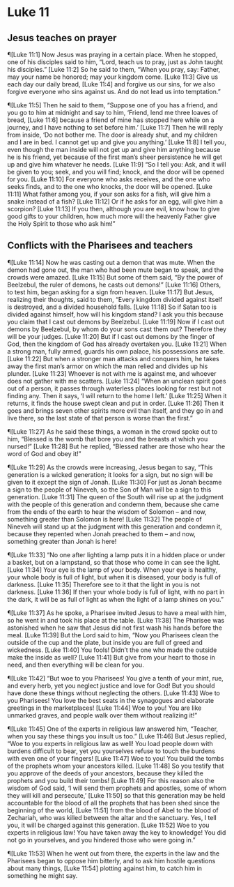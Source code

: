 # Luke 11

## Jesus teaches on prayer
¶[Luke 11:1] Now Jesus was praying in a certain place. When he stopped, one of his disciples said to him, “Lord, teach us to pray, just as John taught his disciples.”
[Luke 11:2] So he said to them, “When you pray, say: Father, may your name be honored; may your kingdom come.
[Luke 11:3] Give us each day our daily bread,
[Luke 11:4] and forgive us our sins, for we also forgive everyone who sins against us. And do not lead us into temptation.”

¶[Luke 11:5] Then he said to them, “Suppose one of you has a friend, and you go to him at midnight and say to him, ‘Friend, lend me three loaves of bread,
[Luke 11:6] because a friend of mine has stopped here while on a journey, and I have nothing to set before him.’
[Luke 11:7] Then he will reply from inside, ‘Do not bother me. The door is already shut, and my children and I are in bed. I cannot get up and give you anything.’
[Luke 11:8] I tell you, even though the man inside will not get up and give him anything because he is his friend, yet because of the first man’s sheer persistence he will get up and give him whatever he needs.
[Luke 11:9] “So I tell you: Ask, and it will be given to you; seek, and you will find; knock, and the door will be opened for you.
[Luke 11:10] For everyone who asks receives, and the one who seeks finds, and to the one who knocks, the door will be opened.
[Luke 11:11] What father among you, if your son asks for a fish, will give him a snake instead of a fish?
[Luke 11:12] Or if he asks for an egg, will give him a scorpion?
[Luke 11:13] If you then, although you are evil, know how to give good gifts to your children, how much more will the heavenly Father give the Holy Spirit to those who ask him!”

## Conflicts with the Pharisees and teachers
¶[Luke 11:14] Now he was casting out a demon that was mute. When the demon had gone out, the man who had been mute began to speak, and the crowds were amazed.
[Luke 11:15] But some of them said, “By the power of Beelzebul, the ruler of demons, he casts out demons!”
[Luke 11:16] Others, to test him, began asking for a sign from heaven.
[Luke 11:17] But Jesus, realizing their thoughts, said to them, “Every kingdom divided against itself is destroyed, and a divided household falls.
[Luke 11:18] So if Satan too is divided against himself, how will his kingdom stand? I ask you this because you claim that I cast out demons by Beelzebul.
[Luke 11:19] Now if I cast out demons by Beelzebul, by whom do your sons cast them out? Therefore they will be your judges.
[Luke 11:20] But if I cast out demons by the finger of God, then the kingdom of God has already overtaken you.
[Luke 11:21] When a strong man, fully armed, guards his own palace, his possessions are safe.
[Luke 11:22] But when a stronger man attacks and conquers him, he takes away the first man’s armor on which the man relied and divides up his plunder.
[Luke 11:23] Whoever is not with me is against me, and whoever does not gather with me scatters.
[Luke 11:24] “When an unclean spirit goes out of a person, it passes through waterless places looking for rest but not finding any. Then it says, ‘I will return to the home I left.’
[Luke 11:25] When it returns, it finds the house swept clean and put in order.
[Luke 11:26] Then it goes and brings seven other spirits more evil than itself, and they go in and live there, so the last state of that person is worse than the first.”

¶[Luke 11:27] As he said these things, a woman in the crowd spoke out to him, “Blessed is the womb that bore you and the breasts at which you nursed!”
[Luke 11:28] But he replied, “Blessed rather are those who hear the word of God and obey it!”

¶[Luke 11:29] As the crowds were increasing, Jesus began to say, “This generation is a wicked generation; it looks for a sign, but no sign will be given to it except the sign of Jonah.
[Luke 11:30] For just as Jonah became a sign to the people of Nineveh, so the Son of Man will be a sign to this generation.
[Luke 11:31] The queen of the South will rise up at the judgment with the people of this generation and condemn them, because she came from the ends of the earth to hear the wisdom of Solomon – and now, something greater than Solomon is here!
[Luke 11:32] The people of Nineveh will stand up at the judgment with this generation and condemn it, because they repented when Jonah preached to them – and now, something greater than Jonah is here!

¶[Luke 11:33] “No one after lighting a lamp puts it in a hidden place or under a basket, but on a lampstand, so that those who come in can see the light.
[Luke 11:34] Your eye is the lamp of your body. When your eye is healthy, your whole body is full of light, but when it is diseased, your body is full of darkness.
[Luke 11:35] Therefore see to it that the light in you is not darkness.
[Luke 11:36] If then your whole body is full of light, with no part in the dark, it will be as full of light as when the light of a lamp shines on you.”

¶[Luke 11:37] As he spoke, a Pharisee invited Jesus to have a meal with him, so he went in and took his place at the table.
[Luke 11:38] The Pharisee was astonished when he saw that Jesus did not first wash his hands before the meal.
[Luke 11:39] But the Lord said to him, “Now you Pharisees clean the outside of the cup and the plate, but inside you are full of greed and wickedness.
[Luke 11:40] You fools! Didn’t the one who made the outside make the inside as well?
[Luke 11:41] But give from your heart to those in need, and then everything will be clean for you.

¶[Luke 11:42] “But woe to you Pharisees! You give a tenth of your mint, rue, and every herb, yet you neglect justice and love for God! But you should have done these things without neglecting the others.
[Luke 11:43] Woe to you Pharisees! You love the best seats in the synagogues and elaborate greetings in the marketplaces!
[Luke 11:44] Woe to you! You are like unmarked graves, and people walk over them without realizing it!”

¶[Luke 11:45] One of the experts in religious law answered him, “Teacher, when you say these things you insult us too.”
[Luke 11:46] But Jesus replied, “Woe to you experts in religious law as well! You load people down with burdens difficult to bear, yet you yourselves refuse to touch the burdens with even one of your fingers!
[Luke 11:47] Woe to you! You build the tombs of the prophets whom your ancestors killed.
[Luke 11:48] So you testify that you approve of the deeds of your ancestors, because they killed the prophets and you build their tombs!
[Luke 11:49] For this reason also the wisdom of God said, ‘I will send them prophets and apostles, some of whom they will kill and persecute,’
[Luke 11:50] so that this generation may be held accountable for the blood of all the prophets that has been shed since the beginning of the world,
[Luke 11:51] from the blood of Abel to the blood of Zechariah, who was killed between the altar and the sanctuary. Yes, I tell you, it will be charged against this generation.
[Luke 11:52] Woe to you experts in religious law! You have taken away the key to knowledge! You did not go in yourselves, and you hindered those who were going in.”

¶[Luke 11:53] When he went out from there, the experts in the law and the Pharisees began to oppose him bitterly, and to ask him hostile questions about many things,
[Luke 11:54] plotting against him, to catch him in something he might say.
